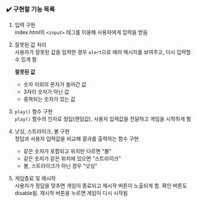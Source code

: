 ### ✔️ 구현할 기능 목록

1. 입력 구현
   <br/>
   index.html의 `<input>` 태그를 이용해 사용자에게 입력을 받음

2. 잘못된 값 처리
   <br/>
   사용자가 잘못된 값을 입력한 경우 `alert`으로 에러 메시지를 보여주고, 다시 입력할 수 있게 함

   **잘못된 값**

   - 숫자 이외의 문자가 들어간 값
   - 3자리 숫자가 아닌 값
   - 중복되는 숫자가 있는 값

3. `play()` 함수 구현
   <br/>
   `play()` 함수의 인자로 정답(랜덤값), 사용자 입력값을 전달하고 게임을 시작하게 함

4. 낫싱, 스트라이크, 볼 구현
   <br/>
   정답과 사용자 입력값을 비교해 결과를 출력하는 함수 구현

   - 같은 숫자가 포함되고 위치만 다르면 "볼"
   - 같은 숫자가 같은 위치에 있으면 "스트라이크"
   - 볼, 스트라이크가 아닌 경우 "낫싱"

5. 게임종료 및 재시작
   <br/>
   사용자가 정답을 맞추면 게임이 종료되고 재시작 버튼이 노출되게 함. 확인 버튼도 disable됨. 재시작 버튼을 누르면 게임이 다시 시작됨
